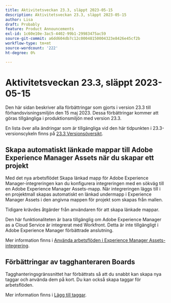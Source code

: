 ```yaml
---
title: Aktivitetsveckan 23.3, släppt 2023-05-15
description: Aktivitetsveckan 23.3, släppt 2023-05-15
author: Lisa
draft: Probably
feature: Product Announcements
exl-id: 1c60e10e-3ac5-4402-99b1-29983475ac59
source-git-commit: a6dd604db7c12c00048150004323e8426e45cf2b
workflow-type: tm+mt
source-wordcount: '222'
ht-degree: 0%

---
```


# Aktivitetsveckan 23.3, släppt 2023-05-15

Den här sidan beskriver alla förbättringar som gjorts i version 23.3 till förhandsvisningsmiljön den 15 maj 2023. Dessa förbättringar kommer att göras tillgängliga i produktionsmiljön med version 23.3.

En lista över alla ändringar som är tillgängliga vid den här tidpunkten i 23.3-versionscykeln finns på [23.3 Versionsöversikt](/help/quicksilver/product-announcements/product-releases/23.3-release-activity/23-3-release-overview.md).

## Skapa automatiskt länkade mappar till Adobe Experience Manager Assets när du skapar ett projekt

Med det nya arbetsflödet Skapa länkad mapp för Adobe Experience Manager-integreringen kan du konfigurera integreringen med en sökväg till en Adobe Experience Manager Assets-mapp. När integreringen läggs till i en projektmall skapas automatiskt en länkad undermapp i Experience Manager Assets i den angivna mappen för projekt som skapas från mallen.

Tidigare krävdes åtgärder från användaren för att skapa länkade mappar.

Den här funktionaliteten är bara tillgänglig om Adobe Experience Manager as a Cloud Service är integrerat med Workfront. Detta är inte tillgängligt i Adobe Experience Manager förbättrade anslutning.

Mer information finns i [Använda arbetsflöden i Experience Manager Assets-integrering](/help/quicksilver/documents/adobe-workfront-for-experience-manager-assets-essentials/use-aem-workflows.md).

## Förbättringar av tagghanteraren Boards

Tagghanteringsgränssnittet har förbättrats så att du snabbt kan skapa nya taggar och använda dem på kort. Du kan också skapa taggar för arbetsflöden.

Mer information finns i [Lägg till taggar](/help/quicksilver/agile/get-started-with-boards/add-tags.md).
